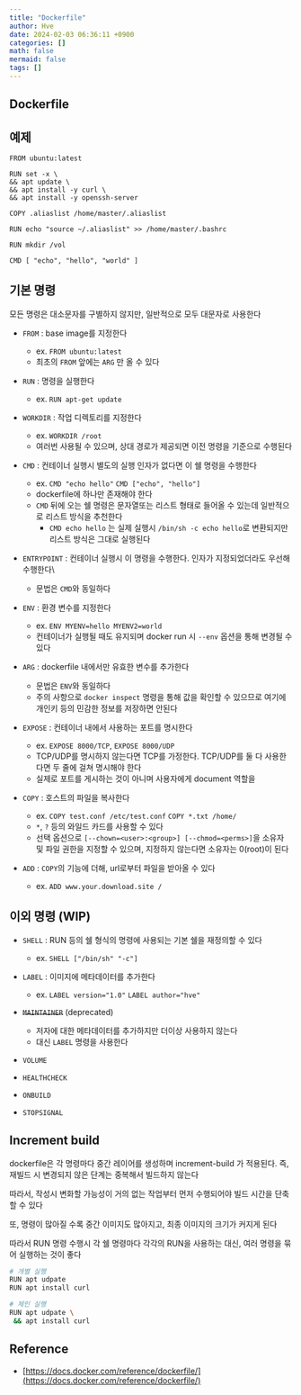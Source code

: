 ```yaml
---
title: "Dockerfile"
author: Hve
date: 2024-02-03 06:36:11 +0900
categories: []
math: false
mermaid: false
tags: []
---
```


## Dockerfile

## 예제

```
FROM ubuntu:latest

RUN set -x \
&& apt update \
&& apt install -y curl \
&& apt install -y openssh-server

COPY .aliaslist /home/master/.aliaslist

RUN echo "source ~/.aliaslist" >> /home/master/.bashrc

RUN mkdir /vol

CMD [ "echo", "hello", "world" ]
```

## 기본 명령

모든 명령은 대소문자를 구별하지 않지만, 일반적으로 모두 대문자로 사용한다

- `FROM` : base image를 지정한다
    - ex. `FROM ubuntu:latest`
    - 최초의 `FROM` 앞에는 `ARG` 만 올 수 있다

- `RUN` : 명령을 실행한다
    - ex. `RUN apt-get update`

- `WORKDIR` : 작업 디렉토리를 지정한다
    - ex. `WORKDIR /root`
    - 여러번 사용될 수 있으며, 상대 경로가 제공되면 이전 명령을 기준으로 수행된다

- `CMD` : 컨테이너 실행시 별도의 실행 인자가 없다면 이 쉘 명령을 수행한다
    - ex. `CMD "echo hello"` `CMD ["echo", "hello"]`
    - dockerfile에 하나만 존재해야 한다
    - `CMD` 뒤에 오는 쉘 명령은 문자열또는 리스트 형태로 들어올 수 있는데 일반적으로 리스트 방식을 추천한다
        - `CMD echo hello` 는 실제 실행시 `/bin/sh -c echo hello`로 변환되지만 리스트 방식은 그대로 실행된다

- `ENTRYPOINT` : 컨테이너 실행시 이 명령을 수행한다. 인자가 지정되었더라도 우선해 수행한다\
    - 문법은 `CMD`와 동일하다

- `ENV` : 환경 변수를 지정한다
    - ex. `ENV MYENV=hello MYENV2=world`
    - 컨테이너가 실행될 때도 유지되며 docker run 시 `--env` 옵션을 통해 변경될 수 있다

- `ARG` : dockerfile 내에서만 유효한 변수를 추가한다
    - 문법은 `ENV`와 동일하다
    - 주의 사항으로 `docker inspect` 명령을 통해 값을 확인할 수 있으므로 여기에 개인키 등의 민감한 정보를 저장하면 안된다

- `EXPOSE` : 컨테이너 내에서 사용하는 포트를 명시한다
    - ex. `EXPOSE 8000/TCP`, `EXPOSE 8000/UDP`
    - TCP/UDP를 명시하지 않는다면 TCP를 가정한다. TCP/UDP를 둘 다 사용한다면 두 줄에 걸쳐 명시해야 한다
    - 실제로 포트를 게시하는 것이 아니며 사용자에게 document 역할을 

- `COPY` : 호스트의 파일을 복사한다
    - ex. `COPY test.conf /etc/test.conf` `COPY *.txt /home/`
    - `*`, `?` 등의 와일드 카드를 사용할 수 있다
    - 선택 옵션으로 `[--chown=<user>:<group>] [--chmod=<perms>]`을 소유자 및 파일 권한을 지정할 수 있으며, 지정하지 않는다면 소유자는 0(root)이 된다

- `ADD` : `COPY`의 기능에 더해, url로부터 파일을 받아올 수 있다
    - ex. `ADD www.your.download.site /`

## 이외 명령 (WIP)

- `SHELL` : RUN 등의 쉘 형식의 명령에 사용되는 기본 쉘을 재정의할 수 있다
    - ex. `SHELL ["/bin/sh" "-c"]`


- `LABEL` : 이미지에 메타데이터를 추가한다
    - ex. `LABEL version="1.0"` `LABEL author="hve"`

- ~~`MAINTAINER`~~ (deprecated)
    - 저자에 대한 메타데이터를 추가하지만 더이상 사용하지 않는다
    - 대신 `LABEL` 명령을 사용한다

- `VOLUME`
- `HEALTHCHECK`
- `ONBUILD`
- `STOPSIGNAL`

## Increment build

dockerfile은 각 명령마다 중간 레이어를 생성하며 increment-build 가 적용된다. 즉, 재빌드 시 변경되지 않은 단계는 중복해서 빌드하지 않는다

따라서, 작성시 변화할 가능성이 거의 없는 작업부터 먼저 수행되어야 빌드 시간을 단축할 수 있다

또, 명령이 많아질 수록 중간 이미지도 많아지고, 최종 이미지의 크기가 커지게 된다

따라서 RUN 명령 수행시 각 쉘 명령마다 각각의 RUN을 사용하는 대신, 여러 명령을 묶어 실행하는 것이 좋다

```bash
# 개별 실행
RUN apt udpate
RUN apt install curl

# 체인 실행
RUN apt udpate \
 && apt install curl
```

## Reference

- [https://docs.docker.com/reference/dockerfile/](https://docs.docker.com/reference/dockerfile/)